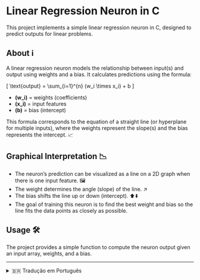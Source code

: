 # Linear Regression Neuron in C 

This project implements a simple linear regression neuron in C, designed to predict outputs for linear problems.

## About ℹ️

A linear regression neuron models the relationship between input(s) and output using weights and a bias. It calculates predictions using the formula:

\[
\text{output} = \sum_{i=1}^{n} (w_i \times x_i) + b
\]

- **\(w_i\)** = weights (coefficients)
- **\(x_i\)** = input features
- **\(b\)** = bias (intercept)

This formula corresponds to the equation of a straight line (or hyperplane for multiple inputs), where the weights represent the slope(s) and the bias represents the intercept. 📈

## Graphical Interpretation 📉

- The neuron’s prediction can be visualized as a line on a 2D graph when there is one input feature. 🖼️  
- The weight determines the angle (slope) of the line. ↗️  
- The bias shifts the line up or down (intercept). ⬆️⬇️  
- The goal of training this neuron is to find the best weight and bias so the line fits the data points as closely as possible.

## Usage 🛠️

The project provides a simple function to compute the neuron output given an input array, weights, and a bias.

---

<details>
<summary>🇧🇷 Tradução em Português</summary>

# Neurônio de Regressão Linear

Este projeto implementa um neurônio simples de regressão linear em C, projetado para prever saídas em problemas lineares.

## Sobre ℹ️

Um neurônio de regressão linear modela a relação entre entrada(s) e saída usando pesos e um bias. Ele calcula previsões usando a fórmula:

\[
\text{saída} = \sum_{i=1}^{n} (w_i \times x_i) + b
\]

- **\(w_i\)** = pesos (coeficientes)
- **\(x_i\)** = características de entrada 
- **\(b\)** = bias (interceptação)

Essa fórmula corresponde à equação de uma linha reta (ou hiperplano para múltiplas entradas), onde os pesos representam a inclinação e o bias o ponto de interceptação. 📈

## Interpretação Gráfica 📉

- A previsão do neurônio pode ser visualizada como uma linha em um gráfico 2D quando há uma única entrada. 🖼️  
- O peso determina o ângulo (inclinação) da linha. ↗️  
- O bias desloca a linha para cima ou para baixo (interceptação). ⬆️⬇️  
- O objetivo do treinamento é encontrar o melhor peso e bias para que a linha se ajuste o máximo possível aos pontos de dados. 🎯

## Uso 🛠️

O projeto fornece uma função simples para calcular a saída do neurônio dado um array de entradas, pesos e um bias.

</details>

